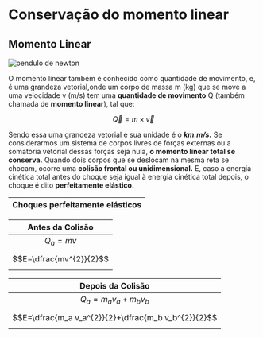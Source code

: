 # Conservação do momento linear

## Momento Linear

![pendulo de newton](https://user-images.githubusercontent.com/119078366/206867154-0a67588f-c381-41c4-be01-b182cb5e8f0a.gif)

O momento linear também é conhecido como quantidade de movimento, e, é uma grandeza vetorial,onde um corpo de massa m (kg) que se move a uma velocidade v (m/s) tem uma **quantidade de movimento** Q (também chamada de **momento linear**), tal que:

  $$\vec{Q} ={m}\times{\vec{v}}$$

Sendo essa uma grandeza vetorial e sua unidade é o __*km.m/s.*__
	Se considerarmos um sistema de corpos livres de forças externas ou a somatória vetorial dessas forças seja nula, **o momento linear total se conserva.**
Quando dois corpos que se deslocam na mesma reta se chocam, ocorre uma **colisão frontal ou unidimensional.** E, caso a energia cinética total antes do choque seja igual à energia cinética total depois, o choque é dito **perfeitamente elástico.**

|Choques perfeitamente elásticos|
|:---:|

|Antes da Colisão|
|:---:|
|$Q_a=m v$|
|$$E=\dfrac{mv^{2}}{2}$$|

|Depois da Colisão|
|:---:|
|$Q_a=m_a v_a + m_b v_b$|
|$$E=\dfrac{m_a v_a^{2}}{2}+\dfrac{m_b v_b^{2}}{2}$$|




